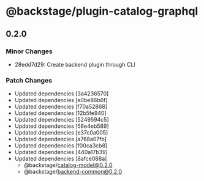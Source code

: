 # @backstage/plugin-catalog-graphql

## 0.2.0
### Minor Changes

- 28edd7d29: Create backend plugin through CLI

### Patch Changes

- Updated dependencies [3a4236570]
- Updated dependencies [e0be86b6f]
- Updated dependencies [f70a52868]
- Updated dependencies [12b5fe940]
- Updated dependencies [5249594c5]
- Updated dependencies [56e4eb589]
- Updated dependencies [e37c0a005]
- Updated dependencies [a768a07fb]
- Updated dependencies [f00ca3cb8]
- Updated dependencies [440a17b39]
- Updated dependencies [8afce088a]
  - @backstage/catalog-model@0.2.0
  - @backstage/backend-common@0.2.0
